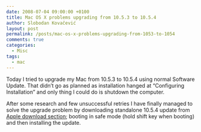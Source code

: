 ```yaml
---
date: 2008-07-04 09:00:00 +0100
title: Mac OS X problems upgrading from 10.5.3 to 10.5.4
author: Slobodan Kovačević
layout: post
permalink: /posts/mac-os-x-problems-upgrading-from-1053-to-1054
comments: true
categories:
  - Misc
tags:
  - mac
---
```

Today I tried to upgrade my Mac from 10.5.3 to 10.5.4 using normal Software Update. That didn&#8217;t go as planned as installation hanged at &#8220;Configuring Installation&#8221; and only thing I could do is shutdown the computer.

After some research and few unsuccessful retries I have finally managed to solve the upgrade problem by downloading standalone 10.5.4 update from [Apple download section][1]; booting in safe mode (hold shift key when booting) and then installing the update.

[1]: http://www.apple.com/support/downloads/ "Download Apple Mac OS X update"
